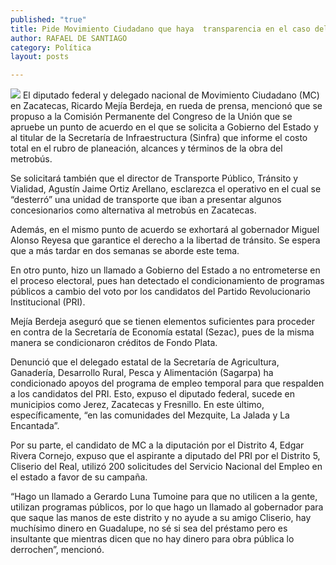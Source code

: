 ```yaml
---
published: "true"
title: Pide Movimiento Ciudadano que haya  transparencia en el caso del metrobús
author: RAFAEL DE SANTIAGO
category: Política
layout: posts

---
```


![](http://i.imgur.com/nUVFVnMm.jpg)
El diputado federal y delegado nacional de Movimiento Ciudadano (MC) en Zacatecas, Ricardo Mejía Berdeja, en rueda de prensa, mencionó que se propuso a la Comisión Permanente del Congreso de la Unión que se apruebe un punto de acuerdo en el que se solicita a Gobierno del Estado y al titular de la Secretaría de Infraestructura (Sinfra) que informe el costo total en el rubro de planeación, alcances y términos de la obra del metrobús.

Se solicitará también que el director de Transporte Público, Tránsito y Vialidad, Agustín Jaime Ortiz Arellano, esclarezca el operativo en el cual se “desterró” una unidad de transporte que iban a presentar algunos concesionarios como alternativa al metrobús en Zacatecas.

Además, en el mismo punto de acuerdo se exhortará al gobernador Miguel Alonso Reyesa que garantice el derecho a la libertad de tránsito. Se espera que a más tardar en dos semanas se aborde este tema.

En otro punto, hizo un llamado a Gobierno del Estado a no entrometerse en el proceso electoral, pues han detectado el condicionamiento de programas públicos a cambio del voto por los candidatos del Partido Revolucionario Institucional (PRI).

Mejía Berdeja aseguró que se tienen elementos suficientes para proceder en contra de la Secretaría de Economía estatal (Sezac), pues de la misma manera se condicionaron créditos de Fondo Plata.

Denunció que el delegado estatal de la Secretaría de Agricultura, Ganadería, Desarrollo Rural, Pesca y Alimentación (Sagarpa) ha condicionado apoyos del programa de empleo temporal para que respalden a los candidatos del PRI. Esto, expuso el diputado federal, sucede en municipios como Jerez, Zacatecas y Fresnillo. En este último, específicamente, “en las comunidades del Mezquite, La Jalada y La Encantada”.

Por su parte, el candidato de MC a la diputación por el Distrito 4, Edgar Rivera Cornejo, expuso que el aspirante a diputado del PRI por el Distrito 5, Cliserio del Real, utilizó 200 solicitudes del Servicio Nacional del Empleo en el estado a favor de su campaña. 

“Hago un llamado a Gerardo Luna Tumoine para que no utilicen a la gente, utilizan programas públicos, por lo que hago un llamado al gobernador para que saque las manos de este distrito y no ayude a su amigo Cliserio, hay muchísimo dinero en Guadalupe, no sé si sea del préstamo pero es insultante que mientras dicen que no hay dinero para obra pública lo derrochen”, mencionó.
